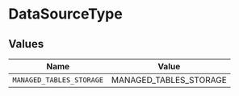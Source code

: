 # DataSourceType


## Values

| Name                     | Value                    |
| ------------------------ | ------------------------ |
| `MANAGED_TABLES_STORAGE` | MANAGED_TABLES_STORAGE   |